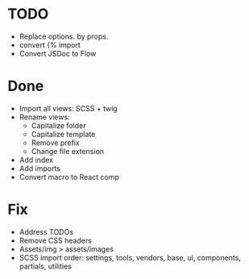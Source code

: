 # TODO

- Replace options. by props.
- convert {% import
- Convert JSDoc to Flow

# Done

- Import all views: SCSS + twig
- Rename views:
  - Capitalize folder
  - Capitalize template
  - Remove prefix
  - Change file extension
- Add index
- Add imports
- Convert macro to React comp

# Fix

- Address TODOs
- Remove CSS headers
- Assets/img > assets/images
- SCSS import order: settings, tools, vendors, base, ui, components, partials, utilities
